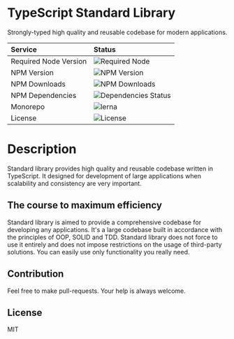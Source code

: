 # TypeScript Standard Library

Strongly-typed high quality and reusable codebase for modern applications.


| Service | Status |
| :------ | :----- |
| Required Node Version | ![Required Node](https://img.shields.io/node/v/@monument/core.svg) |
| NPM Version | ![NPM Version](https://img.shields.io/npm/v/@monument/core.svg) |
| NPM Downloads | ![NPM Downloads](https://img.shields.io/npm/dm/@monument/core.svg) |
| NPM Dependencies | ![Dependencies Status](https://david-dm.org/monument/core.svg) |
| Monorepo | ![lerna](https://img.shields.io/badge/maintained%20with-lerna-00cc00.svg) |
| License | ![License](https://img.shields.io/npm/l/@monument/core.svg) |


# Description

Standard library provides high quality and reusable codebase written in TypeScript. 
It designed for development of large applications when scalability and consistency 
are very important.


## The course to maximum efficiency

Standard library is aimed to provide a comprehensive codebase for developing any applications.
It's a large codebase built in accordance with the principles of OOP, SOLID and TDD.
Standard library does not force to use it entirely and does not impose restrictions on the usage of third-party solutions. 
You can easily use only functionality you really need.


## Contribution

Feel free to make pull-requests.
Your help is always welcome.


## License

MIT

